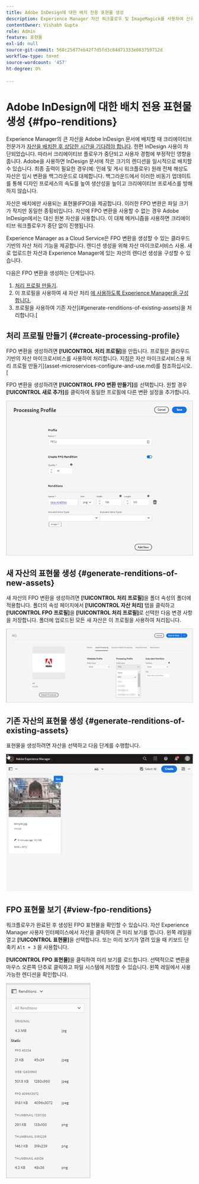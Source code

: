 ```yaml
---
title: Adobe InDesign에 대한 배치 전용 표현물 생성
description: Experience Manager 자산 워크플로우 및 ImageMagick를 사용하여 신규 및 기존 자산의 FPO 변환을 생성합니다.
contentOwner: Vishabh Gupta
role: Admin
feature: 표현물
exl-id: null
source-git-commit: 568c25d77eb42f7d5fd3c84d71333e083759712d
workflow-type: tm+mt
source-wordcount: '457'
ht-degree: 0%

---
```


# Adobe InDesign에 대한 배치 전용 표현물 생성 {#fpo-renditions}

Experience Manager의 큰 자산을 Adobe InDesign 문서에 배치할 때 크리에이티브 전문가가 [자산을 배치한 후 상당한 시간을 기다려야 합니다](https://helpx.adobe.com/indesign/using/placing-graphics.html). 한편 InDesign 사용이 차단되었습니다. 따라서 크리에이티브 플로우가 중단되고 사용자 경험에 부정적인 영향을 줍니다. Adobe을 사용하면 InDesign 문서에 작은 크기의 렌디션을 일시적으로 배치할 수 있습니다. 최종 출력이 필요한 경우(예: 인쇄 및 게시 워크플로우) 원래 전체 해상도 자산은 임시 변환을 백그라운드로 대체합니다. 백그라운드에서 이러한 비동기 업데이트를 통해 디자인 프로세스의 속도를 높여 생산성을 높이고 크리에이티브 프로세스를 방해하지 않습니다.

자산은 배치에만 사용되는 표현물(FPO)을 제공합니다. 이러한 FPO 변환은 파일 크기가 작지만 동일한 종횡비입니다. 자산에 FPO 변환을 사용할 수 없는 경우 Adobe InDesign에서는 대신 원본 자산을 사용합니다. 이 대체 메커니즘을 사용하면 크리에이티브 워크플로우가 중단 없이 진행됩니다.

Experience Manager as a Cloud Service은 FPO 변환을 생성할 수 있는 클라우드 기반의 자산 처리 기능을 제공합니다. 렌디션 생성을 위해 자산 마이크로서비스 사용. 새로 업로드한 자산과 Experience Manager에 있는 자산의 렌디션 생성을 구성할 수 있습니다.

다음은 FPO 변환을 생성하는 단계입니다.
1. [처리 프로필 만들기](#create-processing-profile).
1. 이 프로필을 사용하여 새 자산 처리 [에 사용하도록 Experience Manager을 구성합니다.](#generate-renditions-of-new-assets)
1. 프로필을 사용하여 기존 자산](#generate-renditions-of-existing-assets)을 처리합니다.[

## 처리 프로필 만들기 {#create-processing-profile}

FPO 변환을 생성하려면 **[!UICONTROL 처리 프로필]**&#x200B;을 만듭니다. 프로필은 클라우드 기반의 자산 마이크로서비스를 사용하여 처리합니다. 지침은 자산 마이크로서비스용 처리 프로필 만들기](asset-microservices-configure-and-use.md)를 참조하십시오.[

FPO 변환을 생성하려면 **[!UICONTROL FPO 변환 만들기]**&#x200B;를 선택합니다. 원할 경우 **[!UICONTROL 새로 추가]**&#x200B;를 클릭하여 동일한 프로필에 다른 변환 설정을 추가합니다.

![create-processing-profile-fpo-renditions](assets/create-processing-profile-fpo-renditions.png)

## 새 자산의 표현물 생성 {#generate-renditions-of-new-assets}

새 자산의 FPO 변환을 생성하려면 **[!UICONTROL 처리 프로필]**&#x200B;을 폴더 속성의 폴더에 적용합니다. 폴더의 속성 페이지에서 **[!UICONTROL 자산 처리]** 탭을 클릭하고 **[!UICONTROL FPO 프로필]**&#x200B;을 **[!UICONTROL 처리 프로필]**&#x200B;로 선택한 다음 변경 사항을 저장합니다. 폴더에 업로드된 모든 새 자산은 이 프로필을 사용하여 처리됩니다.

![add-fpo-rendition](assets/add-fpo-rendition.png)


## 기존 자산의 표현물 생성 {#generate-renditions-of-existing-assets}

표현물을 생성하려면 자산을 선택하고 다음 단계를 수행합니다.

![fpo-existing-asset-reprocess](assets/fpo-existing-asset-reprocess.gif)


## FPO 표현물 보기 {#view-fpo-renditions}

워크플로우가 완료된 후 생성된 FPO 표현물을 확인할 수 있습니다. 자산 Experience Manager 사용자 인터페이스에서 자산을 클릭하여 큰 미리 보기를 엽니다. 왼쪽 레일을 열고 **[!UICONTROL 표현물]**&#x200B;을 선택합니다. 또는 미리 보기가 열려 있을 때 키보드 단축키 `Alt + 3` 을 사용합니다.

**[!UICONTROL FPO 표현물]**&#x200B;을 클릭하여 미리 보기를 로드합니다. 선택적으로 변환을 마우스 오른쪽 단추로 클릭하고 파일 시스템에 저장할 수 있습니다. 왼쪽 레일에서 사용 가능한 렌디션을 확인합니다.

![rendition_list](assets/list-renditions.png)
